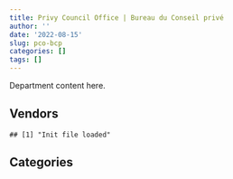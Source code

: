 ```yaml
---
title: Privy Council Office | Bureau du Conseil privé
author: ''
date: '2022-08-15'
slug: pco-bcp
categories: []
tags: []
---
```


<script src="/rmarkdown-libs/htmlwidgets/htmlwidgets.js"></script>
<link href="/rmarkdown-libs/datatables-css/datatables-crosstalk.css" rel="stylesheet" />
<script src="/rmarkdown-libs/datatables-binding/datatables.js"></script>
<script src="/rmarkdown-libs/jquery/jquery-3.6.0.min.js"></script>
<link href="/rmarkdown-libs/dt-core-bootstrap/css/dataTables.bootstrap.min.css" rel="stylesheet" />
<link href="/rmarkdown-libs/dt-core-bootstrap/css/dataTables.bootstrap.extra.css" rel="stylesheet" />
<script src="/rmarkdown-libs/dt-core-bootstrap/js/jquery.dataTables.min.js"></script>
<script src="/rmarkdown-libs/dt-core-bootstrap/js/dataTables.bootstrap.min.js"></script>
<link href="/rmarkdown-libs/crosstalk/css/crosstalk.min.css" rel="stylesheet" />
<script src="/rmarkdown-libs/crosstalk/js/crosstalk.min.js"></script>
<script src="/rmarkdown-libs/htmlwidgets/htmlwidgets.js"></script>
<link href="/rmarkdown-libs/datatables-css/datatables-crosstalk.css" rel="stylesheet" />
<script src="/rmarkdown-libs/datatables-binding/datatables.js"></script>
<script src="/rmarkdown-libs/jquery/jquery-3.6.0.min.js"></script>
<link href="/rmarkdown-libs/dt-core-bootstrap/css/dataTables.bootstrap.min.css" rel="stylesheet" />
<link href="/rmarkdown-libs/dt-core-bootstrap/css/dataTables.bootstrap.extra.css" rel="stylesheet" />
<script src="/rmarkdown-libs/dt-core-bootstrap/js/jquery.dataTables.min.js"></script>
<script src="/rmarkdown-libs/dt-core-bootstrap/js/dataTables.bootstrap.min.js"></script>
<link href="/rmarkdown-libs/crosstalk/css/crosstalk.min.css" rel="stylesheet" />
<script src="/rmarkdown-libs/crosstalk/js/crosstalk.min.js"></script>

Department content here.

## Vendors

    ## [1] "Init file loaded"

<div id="htmlwidget-1" style="width:100%;height:auto;" class="datatables html-widget"></div>
<script type="application/json" data-for="htmlwidget-1">{"x":{"style":"bootstrap","filter":"none","vertical":false,"data":[["<a href=\"/vendors/a_hundred_answers/\">A HUNDRED ANSWERS<\/a>","<a href=\"/vendors/adga_group/\">ADGA GROUP<\/a>","<a href=\"/vendors/adrm_technology_consulting/\">ADRM TECHNOLOGY CONSULTING<\/a>","<a href=\"/vendors/advanced_business_interiors/\">ADVANCED BUSINESS INTERIORS<\/a>","<a href=\"/vendors/advanced_chippewa_technologies/\">ADVANCED CHIPPEWA TECHNOLOGIES<\/a>","<a href=\"/vendors/altis_human_resources/\">ALTIS HUMAN RESOURCES<\/a>","<a href=\"/vendors/aon_reed_stenhouse/\">AON REED STENHOUSE<\/a>","<a href=\"/vendors/applied_electonics/\">APPLIED ELECTONICS<\/a>","<a href=\"/vendors/ari_financial_services/\">ARI FINANCIAL SERVICES<\/a>","<a href=\"/vendors/artemp_personnel_services/\">ARTEMP PERSONNEL SERVICES<\/a>","<a href=\"/vendors/asokan_business_interiors/\">ASOKAN BUSINESS INTERIORS<\/a>","<a href=\"/vendors/avi_spl_canada/\">AVI SPL CANADA<\/a>","<a href=\"/vendors/bdo_canada/\">BDO CANADA<\/a>","<a href=\"/vendors/bell_canada/\">BELL CANADA<\/a>","<a href=\"/vendors/bp_m_government_im_it_consulting/\">BP M GOVERNMENT IM IT CONSULTING<\/a>","<a href=\"/vendors/canadian_corps_of_commissionaires/\">CANADIAN CORPS OF COMMISSIONAIRES<\/a>","<a href=\"/vendors/canon/\">CANON<\/a>","<a href=\"/vendors/carahsoft_technology/\">CARAHSOFT TECHNOLOGY<\/a>","<a href=\"/vendors/cbci_telecom/\">CBCI TELECOM<\/a>","<a href=\"/vendors/cdw_canada/\">CDW CANADA<\/a>","<a href=\"/vendors/cedrom_sni/\">CEDROM SNI<\/a>","<a href=\"/vendors/cgi/\">CGI<\/a>","<a href=\"/vendors/cision_canada/\">CISION CANADA<\/a>","<a href=\"/vendors/cnw_group/\">CNW GROUP<\/a>","<a href=\"/vendors/cofomo/\">COFOMO<\/a>","<a href=\"/vendors/contract_community/\">CONTRACT COMMUNITY<\/a>","<a href=\"/vendors/coradix_technology_consulting/\">CORADIX TECHNOLOGY CONSULTING<\/a>","<a href=\"/vendors/cossette_communications/\">COSSETTE COMMUNICATIONS<\/a>","<a href=\"/vendors/decisive_technologies/\">DECISIVE TECHNOLOGIES<\/a>","<a href=\"/vendors/dell_computer/\">DELL COMPUTER<\/a>","<a href=\"/vendors/deloitte_and_touche/\">DELOITTE AND TOUCHE<\/a>","<a href=\"/vendors/dynabook_canada/\">DYNABOOK CANADA<\/a>","<a href=\"/vendors/dynamic_personnel_consultants/\">DYNAMIC PERSONNEL CONSULTANTS<\/a>","<a href=\"/vendors/eberhard_von_huene_associates/\">EBERHARD VON HUENE ASSOCIATES<\/a>","<a href=\"/vendors/ebsco_canada/\">EBSCO CANADA<\/a>","<a href=\"/vendors/eclipsys_solutions/\">ECLIPSYS SOLUTIONS<\/a>","<a href=\"/vendors/ecole_de_langues_abce/\">ECOLE DE LANGUES ABCE<\/a>","<a href=\"/vendors/ecole_de_langues_la_cite/\">ECOLE DE LANGUES LA CITE<\/a>","<a href=\"/vendors/ekos_research_associates/\">EKOS RESEARCH ASSOCIATES<\/a>","<a href=\"/vendors/environics_research_group/\">ENVIRONICS RESEARCH GROUP<\/a>","<a href=\"/vendors/excel_human_resources/\">EXCEL HUMAN RESOURCES<\/a>","<a href=\"/vendors/factiva/\">FACTIVA<\/a>","<a href=\"/vendors/fast_forward_french/\">FAST FORWARD FRENCH<\/a>","<a href=\"/vendors/fast_track_staffing/\">FAST TRACK STAFFING<\/a>","<a href=\"/vendors/fca_canada/\">FCA CANADA<\/a>","<a href=\"/vendors/federal_express_canada/\">FEDERAL EXPRESS CANADA<\/a>","<a href=\"/vendors/fmc_professionals/\">FMC PROFESSIONALS<\/a>","<a href=\"/vendors/ford_motor_company/\">FORD MOTOR COMPANY<\/a>","<a href=\"/vendors/gartner/\">GARTNER<\/a>","<a href=\"/vendors/genesis_integration/\">GENESIS INTEGRATION<\/a>","<a href=\"/vendors/global_knowledge/\">GLOBAL KNOWLEDGE<\/a>","<a href=\"/vendors/global_upholstery/\">GLOBAL UPHOLSTERY<\/a>","<a href=\"/vendors/goss_gilroy/\">GOSS GILROY<\/a>","<a href=\"/vendors/horizant/\">HORIZANT<\/a>","<a href=\"/vendors/hypertec/\">HYPERTEC<\/a>","<a href=\"/vendors/i4c_information_technology/\">I4C INFORMATION TECHNOLOGY<\/a>","<a href=\"/vendors/ibiska_telecom/\">IBISKA TELECOM<\/a>","<a href=\"/vendors/ibm_canada/\">IBM CANADA<\/a>","<a href=\"/vendors/ihs_global/\">IHS GLOBAL<\/a>","<a href=\"/vendors/info_tech_research_group/\">INFO TECH RESEARCH GROUP<\/a>","<a href=\"/vendors/integra_networks/\">INTEGRA NETWORKS<\/a>","<a href=\"/vendors/interactive_audio_visual/\">INTERACTIVE AUDIO VISUAL<\/a>","<a href=\"/vendors/ipsos/\">IPSOS<\/a>","<a href=\"/vendors/iron_mountain/\">IRON MOUNTAIN<\/a>","<a href=\"/vendors/itex/\">ITEX<\/a>","<a href=\"/vendors/konica_minolta_business_solutions/\">KONICA MINOLTA BUSINESS SOLUTIONS<\/a>","<a href=\"/vendors/l3harris/\">L3HARRIS<\/a>","<a href=\"/vendors/lansdowne_technologies/\">LANSDOWNE TECHNOLOGIES<\/a>","<a href=\"/vendors/laurentian_technologies/\">LAURENTIAN TECHNOLOGIES<\/a>","<a href=\"/vendors/lexisnexis_canada/\">LEXISNEXIS CANADA<\/a>","<a href=\"/vendors/lionbridge/\">LIONBRIDGE<\/a>","<a href=\"/vendors/lumina_it/\">LUMINA IT<\/a>","<a href=\"/vendors/mccarthy_tetrault/\">MCCARTHY TETRAULT<\/a>","<a href=\"/vendors/media_q/\">MEDIA Q<\/a>","<a href=\"/vendors/microsoft_canada/\">MICROSOFT CANADA<\/a>","<a href=\"/vendors/mindwire_systems/\">MINDWIRE SYSTEMS<\/a>","<a href=\"/vendors/mishkumi_technologies/\">MISHKUMI TECHNOLOGIES<\/a>","<a href=\"/vendors/mnp/\">MNP<\/a>","<a href=\"/vendors/modis_canada/\">MODIS CANADA<\/a>","<a href=\"/vendors/morneau_shepell/\">MORNEAU SHEPELL<\/a>","<a href=\"/vendors/national_arts_centre/\">NATIONAL ARTS CENTRE<\/a>","<a href=\"/vendors/naut_mawt_tribal_council/\">NAUT MAWT TRIBAL COUNCIL<\/a>","<a href=\"/vendors/newfound_recruiting/\">NEWFOUND RECRUITING<\/a>","<a href=\"/vendors/nimble_information_strategies/\">NIMBLE INFORMATION STRATEGIES<\/a>","<a href=\"/vendors/nisha_techonologies/\">NISHA TECHONOLOGIES<\/a>","<a href=\"/vendors/nova_networks/\">NOVA NETWORKS<\/a>","<a href=\"/vendors/nuix_north_america/\">NUIX NORTH AMERICA<\/a>","<a href=\"/vendors/openframe_technologies/\">OPENFRAME TECHNOLOGIES<\/a>","<a href=\"/vendors/oracle_canada/\">ORACLE CANADA<\/a>","<a href=\"/vendors/pitney_bowes/\">PITNEY BOWES<\/a>","<a href=\"/vendors/pricewaterhouse_coopers/\">PRICEWATERHOUSE COOPERS<\/a>","<a href=\"/vendors/printers_plus/\">PRINTERS PLUS<\/a>","<a href=\"/vendors/protak_consulting_group/\">PROTAK CONSULTING GROUP<\/a>","<a href=\"/vendors/purelogic/\">PURELOGIC<\/a>","<a href=\"/vendors/purespirit_solutions/\">PURESPIRIT SOLUTIONS<\/a>","<a href=\"/vendors/qmr/\">QMR<\/a>","<a href=\"/vendors/quantum_management_services/\">QUANTUM MANAGEMENT SERVICES<\/a>","<a href=\"/vendors/quintet_consulting/\">QUINTET CONSULTING<\/a>","<a href=\"/vendors/randstad/\">RANDSTAD<\/a>","<a href=\"/vendors/raymond_chabot_grant_thornton/\">RAYMOND CHABOT GRANT THORNTON<\/a>","<a href=\"/vendors/rogers/\">ROGERS<\/a>","<a href=\"/vendors/shi_canada/\">SHI CANADA<\/a>","<a href=\"/vendors/si_systems/\">SI SYSTEMS<\/a>","<a href=\"/vendors/simplex_grinnell/\">SIMPLEX GRINNELL<\/a>","<a href=\"/vendors/softchoice/\">SOFTCHOICE<\/a>","<a href=\"/vendors/softsim_technologies/\">SOFTSIM TECHNOLOGIES<\/a>","<a href=\"/vendors/st_joseph_print_group/\">ST JOSEPH PRINT GROUP<\/a>","<a href=\"/vendors/supremex/\">SUPREMEX<\/a>","<a href=\"/vendors/synersolutions_technologies/\">SYNERSOLUTIONS TECHNOLOGIES<\/a>","<a href=\"/vendors/systemscope/\">SYSTEMSCOPE<\/a>","<a href=\"/vendors/tag_hr/\">TAG HR<\/a>","<a href=\"/vendors/teknion/\">TEKNION<\/a>","<a href=\"/vendors/teksystems_canada/\">TEKSYSTEMS CANADA<\/a>","<a href=\"/vendors/telus_canada/\">TELUS CANADA<\/a>","<a href=\"/vendors/the_ktl_group/\">THE KTL GROUP<\/a>","<a href=\"/vendors/the_masha_krupp_translation_group/\">THE MASHA KRUPP TRANSLATION GROUP<\/a>","<a href=\"/vendors/the_right_door_consulting/\">THE RIGHT DOOR CONSULTING<\/a>","<a href=\"/vendors/the_vcan_group/\">THE VCAN GROUP<\/a>","<a href=\"/vendors/thomson_reuters/\">THOMSON REUTERS<\/a>","<a href=\"/vendors/toshiba_canada/\">TOSHIBA CANADA<\/a>","<a href=\"/vendors/totem_offisource/\">TOTEM OFFISOURCE<\/a>","<a href=\"/vendors/toyota_canada/\">TOYOTA CANADA<\/a>","<a href=\"/vendors/trm_technologies/\">TRM TECHNOLOGIES<\/a>","<a href=\"/vendors/turtle_island_staffing/\">TURTLE ISLAND STAFFING<\/a>","<a href=\"/vendors/university_of_toronto/\">UNIVERSITY OF TORONTO<\/a>","<a href=\"/vendors/workdynamics_technologies/\">WORKDYNAMICS TECHNOLOGIES<\/a>","<a href=\"/vendors/xerox/\">XEROX<\/a>","<a href=\"/vendors/zycom/\">ZYCOM<\/a>"],[null,"$   13,882.05","$5,148,608.66","$   32,028.47","$    1,662.60","$   42,371.35","$   11,453.13",null,"$   78,058.54","$   24,991.65","$   14,367.75",null,"$   20,310.24","$   84,838.10",null,"$3,206,231.99",null,null,"$  202,471.28","$   50,325.41","$   69,764.74","$   80,260.22","$  906,332.91","$   58,217.60","$   59,229.41","$   51,510.74",null,null,null,null,"$    9,145.04",null,"$   81,692.66","$  102,676.94","$   38,259.70",null,null,"$   13,288.80","$   31,434.55",null,"$  431,824.87","$    6,361.09",null,"$   32,792.65","$   30,025.69","$   29,106.45",null,null,null,"$   20,771.44","$   22,600.00",null,"$   13,969.63",null,null,null,null,"$  129,993.86","$  118,250.69","$   23,962.19","$   30,464.80","$   90,511.19","$  766,232.73","$  150,290.00",null,null,"$  410,879.44","$   24,323.25","$   21,025.35",null,"$   22,202.19","$   92,706.26","$4,370,629.71","$  183,519.40","$2,978,509.03","$6,484,432.91",null,"$   23,000.00",null,"$    4,075.44",null,"$2,859,981.50","$  827,640.00",null,"$  493,168.52",null,null,null,"$   24,060.81",null,"$   17,854.64","$   78,393.42","$    7,950.81",null,null,"$   28,803.64","$   18,645.00",null,null,null,"$  193,497.36",null,null,"$  166,217.62","$   48,250.70",null,"$   19,515.32",null,null,"$   24,464.50","$   15,476.20","$  231,242.85",null,"$   57,686.20","$   15,200.86",null,null,null,null,null,"$  128,096.50",null,"$   91,982.00","$   15,492.13",null,"$   78,866.24","$  199,118.49",null],[null,null,"$  397,066.55","$  201,865.22","$  105,504.43","$  120,451.67","$   11,453.13","$  338,269.81","$   96,705.34","$   24,577.50",null,"$   37,998.22","$   53,671.13","$   84,838.10",null,"$3,407,784.67","$   14,871.94","$  118,633.70",null,"$  188,943.77","$   66,247.63","$  177,743.25","$  906,332.91","$   47,703.91","$1,099,687.76","$   10,752.26",null,"$   16,272.00","$   13,883.07",null,"$  415,226.46",null,"$   69,542.91",null,"$  127,545.66","$   52,558.87","$   14,910.00","$   15,732.50",null,"$    6,681.74","$  349,761.67","$  136,748.48",null,null,null,"$   51,763.54","$  111,014.03","$   96,844.40",null,null,null,null,null,"$    3,761.38","$   68,034.48",null,"$  128,286.46","$   38,776.23","$   63,224.83",null,null,"$   60,090.24","$  766,232.73",null,null,"$   36,384.22",null,null,null,null,"$   25,973.71","$   79,709.70","$  950,136.89","$  160,488.74","$  256,215.17","$  922,607.59","$   27,063.74",null,null,"$    4,088.65","$   83,820.96","$5,888,061.80","$   85,380.87",null,"$  815,896.23","$    1,894.40",null,null,"$    6,432.93",null,"$  630,638.10","$  194,281.00","$    7,950.81",null,null,"$   19,223.62",null,"$   70,632.59",null,"$   24,577.50","$  193,497.36",null,"$   21,075.78","$  179,287.33","$  160,561.62",null,null,"$   33,482.60",null,null,"$   45,251.42","$1,028,354.01",null,"$   34,489.25","$    8,604.26","$   22,679.10","$   24,408.00",null,null,"$  187,969.06","$  114,994.16",null,null,null,null,"$   83,438.19","$  199,118.49","$   22,672.32"],[null,null,"$  398,947.56","$   70,203.72","$  277,359.09","$   29,082.31","$   10,959.83","$  573,436.24","$  130,041.97",null,null,"$   26,834.29",null,"$   70,177.60","$   14,735.56","$4,114,303.64",null,null,null,"$    7,183.37","$   64,426.27","$  182,139.40","$  908,816.02","$   29,756.46","$1,154,192.64",null,"$   23,255.40",null,null,null,"$  732,425.49",null,"$  180,202.42",null,"$  167,735.50","$   57,377.53","$   81,880.75",null,"$   64,292.63","$  159,708.64","$  266,092.25","$  140,656.95","$    6,967.80",null,null,"$  110,495.86",null,null,null,null,"$   24,860.00",null,null,"$   17,873.60",null,null,"$  686,402.67","$   23,140.37","$   63,128.41",null,null,null,null,"$   89,792.32",null,"$  493,208.36",null,null,null,null,"$   26,044.87","$   46,830.25",null,"$  147,965.50","$  262,287.88","$1,231,889.19",null,"$   47,546.45","$  105,756.70","$    4,335.25","$   70,787.96","$2,021,938.20","$  266,908.64",null,"$  497,694.49","$  233,444.05","$  260,439.59",null,null,"$    6,822.51","$  639,257.61","$  198,961.90","$    1,982.26","$   11,258.19","$   56,596.03",null,null,"$  138,744.55","$   50,602.12","$   45,200.00","$  172,898.16",null,"$  204,229.01","$  165,960.26","$  163,851.72",null,null,"$   37,526.63",null,null,"$   42,940.00","$  285,476.46","$  717,094.25","$   28,490.08",null,null,"$   23,306.25",null,null,null,"$  116,334.50","$   55,243.41",null,null,"$  106,623.98","$    4,571.96","$  199,664.02",null],["$   47,503.34","$   25,504.75","$  649,930.26",null,"$   28,209.91","$   79,816.05","$    2,681.82","$  270,828.02","$  125,782.32",null,null,null,null,"$  161,187.36","$  115,779.44","$2,585,627.58",null,"$    2,588.76",null,"$  204,515.98","$    7,741.87","$  181,641.75","$  906,332.91","$   40,294.22","$1,152,403.62",null,"$   42,191.94",null,null,"$  254,610.51","$  738,060.74","$   62,586.20",null,null,"$  101,559.98","$   56,562.83",null,null,"$  184,307.37","$  140,969.62","$  293,426.91","$  172,349.24","$   50,604.02",null,null,null,null,"$  240,436.88","$    6,960.37",null,null,"$   14,825.21",null,"$    4,160.48","$   94,807.00","$  377,073.27","$1,003,626.13","$   67,631.45","$    2,997.72",null,null,"$   31,252.27","$   38,985.00","$   66,605.84","$   38,443.09","$   39,529.33","$  899,723.48",null,null,"$    1,120.16","$   19,787.22","$   55,362.42",null,"$  165,023.05","$  728,059.36","$1,220,847.79",null,"$   15,733.55","$  485,658.50","$    4,323.41",null,null,"$  144,491.29","$   22,769.50","$   85,005.95","$   16,921.40","$   23,482.72","$    8,279.05",null,"$    6,803.87","$  637,511.01","$  184,993.74",null,null,null,null,null,"$  517,395.10","$   62,397.88",null,"$   69,493.83","$   10,642.39","$1,442,031.30","$  165,506.81","$   55,528.10","$   57,956.79",null,null,"$4,281,095.40",null,null,null,"$  664,160.13","$   14,803.00",null,null,null,"$   51,902.85","$      662.61",null,"$   12,136.20",null,null,null,null,null,"$  199,118.49",null]],"container":"<table class=\"table table-striped table-hover row-border order-column display\">\n  <thead>\n    <tr>\n      <th>Vendor<\/th>\n      <th>2017-2018<\/th>\n      <th>2018-2019<\/th>\n      <th>2019-2020<\/th>\n      <th>2020-2021<\/th>\n    <\/tr>\n  <\/thead>\n<\/table>","options":{"order":[[4,"desc"]],"pageLength":10,"autoWidth":true,"columnDefs":[],"orderClasses":false}},"evals":[],"jsHooks":[]}</script>

## Categories

<div id="htmlwidget-2" style="width:100%;height:auto;" class="datatables html-widget"></div>
<script type="application/json" data-for="htmlwidget-2">{"x":{"style":"bootstrap","filter":"none","vertical":false,"data":[["<a href=\"/categories/1_facilities_and_construction/\">1_facilities_and_construction<\/a>","<a href=\"/categories/10_office_management/\">10_office_management<\/a>","<a href=\"/categories/2_professional_services/\">2_professional_services<\/a>","<a href=\"/categories/3_information_technology/\">3_information_technology<\/a>","<a href=\"/categories/5_transportation_and_logistics/\">5_transportation_and_logistics<\/a>","<a href=\"/categories/6_industrial_products_and_services/\">6_industrial_products_and_services<\/a>","<a href=\"/categories/7_travel/\">7_travel<\/a>","<a href=\"/categories/8_security_and_protection/\">8_security_and_protection<\/a>","<a href=\"/categories/9_human_capital/\">9_human_capital<\/a>"],["$   105,154.13","$ 1,251,457.64","$13,879,606.19","$20,915,301.26","$   462,748.46","$   674,306.82","$    41,888.28","$ 3,201,846.87","$ 1,016,399.86"],["$   405,166.59","$ 2,194,632.12","$19,335,971.27","$10,705,735.18","$   475,460.66","$   236,549.44","$    16,631.68","$ 3,391,151.07","$ 1,222,633.40"],["$   153,286.79","$ 1,333,430.78","$14,173,592.16","$14,108,444.69","$   587,303.75","$   432,759.10","$    33,141.43","$ 4,114,303.64","$ 1,238,742.35"],["$   126,695.47","$   590,913.39","$ 8,149,205.49","$17,613,341.22","$   575,992.19","$ 2,353,052.47",null,"$ 2,591,174.94","$   896,615.52"]],"container":"<table class=\"table table-striped table-hover row-border order-column display\">\n  <thead>\n    <tr>\n      <th>Category<\/th>\n      <th>2017-2018<\/th>\n      <th>2018-2019<\/th>\n      <th>2019-2020<\/th>\n      <th>2020-2021<\/th>\n    <\/tr>\n  <\/thead>\n<\/table>","options":{"order":[[4,"desc"]],"pageLength":20,"autoWidth":true,"columnDefs":[],"orderClasses":false,"lengthMenu":[10,20,25,50,100]}},"evals":[],"jsHooks":[]}</script>
